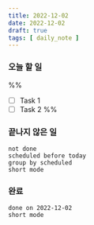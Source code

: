 ```yaml
---
title: 2022-12-02
date: 2022-12-02
draft: true
tags: [ daily_note ]
---
```


### 오늘 할 일

%%

- [ ] Task 1
- [ ] Task 2 %%

### 끝나지 않은 일

```tasks
not done
scheduled before today
group by scheduled
short mode
```

### 완료

```tasks
done on 2022-12-02
short mode
```
